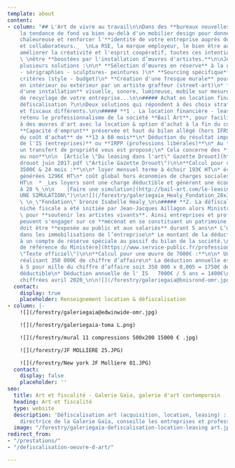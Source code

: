 ```yaml
---
template: about
content:
- column: "## L'Art de vivre au travail\n\nDans des **bureaux nouvelles générations,**
    la tendance de fond va bien au-delà d'un mobilier design pour donner une ambiance
    chaleureuse et renforcer l'**identité de votre entreprise auprès de _vos clients
    et collaborateurs._  \nLa RSE, la marque employeur, le bien être au travail pour
    améliorer la créativité et l'esprit coopératif, toutes ces intentions peuvent
    \ \nêtre **boostées par l'installation d’œuvres d'artistes.**\n\nJe vous propose
    plusieurs solutions :\n\n* **Sélection d’œuvres en réserve** à la galerie (photos
    - sérigraphies - sculptures- peintures )\n* **Sourcing spécifique** selon vos
    critères (style - budget)\n* **Création d'une fresque murale** pour vos locaux
    en intérieur ou extérieur par un artiste graffeur (street-art)\n* **Réalisation
    d'une installation** visuelle, sonore, lumineuse, mobile sur mesure avec des matériaux
    de recyclage de votre entreprise...\n\n##### Achat en location financière ou en
    défiscalisation ?\n\nDeux solutions qui répondent à des choix stratégiques patrimoniaux
    et fiscaux différents.\n\n##### **1 . La location financière - leasing**\n\nJ'ai
    retenu le professionnalisme de la société **Bail Art**, pour faciliter l'accès
    à des œuvres d'art avec la location & option d'achat à la fin du contrat.\n\n*
    **Capacité d'emprunt** préservée et haut du bilan allégé (hors IFRS)\n* **Étalement
    du coût d'achat** de **13 à 60 mois**\n* Déduction du résultat imposable et **réduction
    de l'IS (entreprises)** ou **IRPP (professions libérales)**\n* Au terme du contrat
    un transfert de propriété vous est proposé;\n* Cela concerne des **artistes vivants
    ou non**\n\n  [Article \"Du leasing dans l'art\" Gazette Drouot](https://galeriegaia.fr/forestry/Gazette
    drouot juin 2017.pdf \"Article Gazette Drouot\")\n\n**Calcul pour une œuvre de
    3500€ & 24 mois :**\n\n* loyer mensuel terme à échoir 193€ HT\n* économies d'impôts
    générées 1296€ HT\n* coût global hors économies de charges sociales, IR = 3332€
    HT\n  * _Les loyers sont une charge déductible et génèrent une économie d'IS estimée
    à 28 %_\n\n    [Faire une simulation](http://bail-art.com/le-leasing/ \"FAIRE
    UNE SIMULATION\")\n\n![](/forestry/galeriegaia_Healy_Fondation_28x37 cadré.jpg)
    \ \n_\"Fondation\" bronze Isabelle Healy_\n\n##### **2. La défiscalisation**\n\nCette
    niche fiscale a été initiée par Jean-Jacques Aillagon alors Ministre de la Culture
    \ pour **soutenir les artistes vivants**. Ainsi entreprises et professions libérales
    peuvent s'engager sur ce **mécénat en se constituant un patrimoine.**\n\n* L’œuvre
    doit être **exposée au public et aux salariés** durant 5 ans\n* L’œuvre figure
    dans les immobilisations de l’entreprise\n* Le montant de la déduction est inscrit
    à un compte de réserve spéciale au passif du bilan de la société.\n\n  [Texte
    de référence du Ministère](https://www.service-public.fr/professionnels-entreprises/vosdroits/F32914
    \"Texte officiel\")\n\n**Calcul pour une œuvre de 7000€ :**\n\n* Une entreprise
    réalisant 350 000€ de chiffre d’affaire\n* La déduction annuelle est plafonnée
    à 5 pour mille du chiffre d’affaire soit 350 000 x 0,005 = 1750€ de plafond annuel
    déductible\n* Déduction annuelle de l' IS   7000€ / 5 ans = 1400€\n\n_données
    chiffrées avril 2020_\n\n![](/forestry/galeriegaia@boisrond-omr.jpg)"
  contact:
    display: true
    placeholder: Renseignement location & défiscalisation
- column: |-
    ![](/forestry/galeriegaia@edwinwide-omr.jpg)

    ![](/forestry/galeriegaia-toma L.png)

    ![](/forestry/mural 11 compressions 500x200 15000 € .jpg)

    ![](/forestry/JF MOLLIERE 25.JPG)

    ![](/forestry/New york JF Molliere 01.JPG)
  contact:
    display: false
    placeholder: ''
seo:
  title: Art et fiscalité - Galerie Gaïa, galerie d'art contemporain
  heading: Art et fiscalité
  type: website
  description: 'Défiscalisation art (acquisition, location, leasing) : Elisabeth Givre,
    directrice de la Galerie Gaïa, conseille les entreprises et professions libérales.'
  image: "/forestry/galeriegaia-defiscalisation-location-leasing art.jpg"
redirect_from:
- "/prestations/"
- "/defiscalisation-oeuvre-d-art/"

---
```

